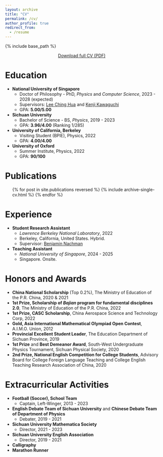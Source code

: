 ```yaml
---
layout: archive
title: "CV"
permalink: /cv/
author_profile: true
redirect_from:
  - /resume
---
```


{% include base_path %}

<p style="text-align:center;">
  <a class="btn btn--primary" 
     href="{{ base_path }}/files/CV_latest.pdf"
     target="_blank">
    <i class="fas fa-file-pdf fa-fw"></i> Download full CV (PDF)
  </a>
</p>

Education
======
- **National University of Singapore**
  - Doctor of Philosophy - PhD, *Physics* and *Computer Science*, 2023 - 2028 (expected)
  - Supervisors: [Lee Ching Hua](https://www.physics.nus.edu.sg/faculty/lee-ching-hua/) and [Kenji Kawaguchi](https://ml.comp.nus.edu.sg/kawaguchi)
  - GPA: **5.00/5.00**
- **Sichuan University**
  - Bachelor of Science - BS, *Physics*, 2019 - 2023
  - GPA: **3.96/4.00** (Ranking 1/285)
- **University of California, Berkeley**
  - Visiting Student (BPIE), Physics, 2022
  - GPA: **4.00/4.00**
- **University of Oxford**
  - Summer Institute, Physics, 2022
  - GPA: **90/100**

Publications
======
  <ul>{% for post in site.publications reversed %}
    {% include archive-single-cv.html %}
  {% endfor %}</ul>
  
<!-- Talks
======
  <ul>{% for post in site.talks reversed %}
    {% include archive-single-talk-cv.html  %}
  {% endfor %}</ul>

Teaching
======
  <ul>{% for post in site.teaching reversed %}
    {% include archive-single-cv.html %}
  {% endfor %}</ul>

Service and leadership
======
- Currently signed in to 43 different slack teams -->

Experience
======
- **Student Research Assistant**
  - *Lawrence Berkeley National Laboratory*, 2022
  - Berkeley, California, United States. Hybrid.
  - Supervisor: [Benjamin Nachman](https://nachmangroup.github.io/index.html)
- **Teaching Assistant**
  - *National University of Singapore*, 2024 - 2025
  - Singapore. Onsite.

Honors and Awards
======
- **China National Scholarship** (Top 0.2%), The Ministry of Education of the P.R. China, 2020 & 2021
- **1st Prize, Scholarship of *Bajian* program for fundamental disciplines 2.0**, The Ministry of Education of the P.R. China, 2022
- **1st Prize, CASC Scholarship**, China Aerospace Science and Technology Corp, 2022
- **Gold, Asia International Mathematical Olympiad Open Contest**, A.I.M.O. Union, 2012
- **Provincial Excellent Student Leader**, The Education Department of Sichuan Province, 2019
- **1st Prize** and **Best Demeanor Award**, South-West Undergraduate Physics Tournament, Sichuan Physical Society, 2020
- **2nd Prize, National English Competition for College Students**, Advisory Board for College Foreign Language Teaching and College English Teaching Research Association of China, 2020
<!-- - **3rd Prize, China Undergraduate Physics Tournament (C.U.P.T.)**, Chinese Physics Society, 2020 -->

Extracurricular Activities
======
- **Football (Soccer), School Team**
    - Captain, Left-Winger, 2013 - 2023
- **English Debate Team of Sichuan University** and **Chinese Debate Team of Department of Physics**
    - Debater, 2019 - 2021
- **Sichuan University Mathematica Society**
    - Director, 2021 - 2023
- **Sichuan University English Association**
    - Director, 2019 - 2021
- **Calligraphy**
- **Marathon Runner**